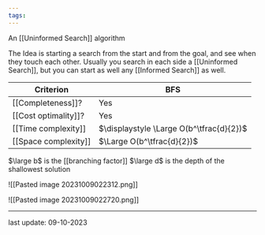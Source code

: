 ```yaml
---
tags:
---
```

An [[Uninformed Search]] algorithm

The Idea is starting a search from the start and from the goal, and see when they touch each other. Usually you search in each side a [[Uninformed Search]], but you can start as well any [[Informed Search]] as well.

| Criterion | BFS |
| --------- | --- |
| [[Completeness]]? | Yes |
| [[Cost optimality]]? | Yes |
| [[Time complexity]] | $\displaystyle \Large O(b^\tfrac{d}{2})$ |
| [[Space complexity]] | $\Large O(b^\tfrac{d}{2})$ |
$\large b$ is the [[branching factor]]
$\large d$ is the depth of the shallowest solution

![[Pasted image 20231009022312.png]]

![[Pasted image 20231009022720.png]]

---
last update: 09-10-2023
